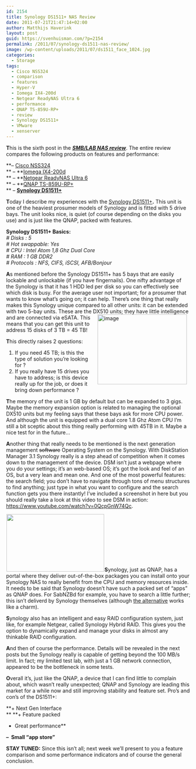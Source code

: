 ```yaml
---
id: 2154
title: Synology DS1511+ NAS Review
date: 2011-07-21T21:47:14+02:00
author: Matthijs Haverink
layout: post
guid: https://svenhuisman.com/?p=2154
permalink: /2011/07/synology-ds1511-nas-review/
image: /wp-content/uploads/2011/07/ds1511_face_1024.jpg
categories:
  - Storage
tags:
  - Cisco NSS324
  - comparison
  - features
  - Hyper-V
  - Iomega IX4-200d
  - Netgear ReadyNAS Ultra 6
  - performance
  - QNAP TS-859U-RP+
  - review
  - Synology DS1511+
  - VMware
  - xenserver
---
```

**T**his is the sixth post in the [_**SMB/LAB NAS review**_](https://svenhuisman.com/2011/07/smblab-nas-review/). The entire review compares the following products on features and performance:

**&#8211; [Cisco NSS324](https://www.cisco.com/en/US/products/ps10854/index.html)  
** &#8211; **[Iomega IX4-200d](https://iomega-eu-en.custhelp.com/app/answers/detail/a_id/22024)  
** &#8211; **[Netgear ReadyNAS Ultra 6](https://www.netgear.com/home/products/storage/work-and-play/RNDU6000.aspx)  
** &#8211; **[QNAP TS-859U-RP+](https://www.qnap.com/pro_detail_feature.asp?p_id=185)  
** &#8211; **[Synology DS1511+](https://www.synology.com/products/product.php?product_name=DS1511%2B&lang=enu)**

**T**oday I describe my experiences with the [Synology DS1511+](https://www.synology.com/products/product.php?product_name=DS1511%2B&lang=enu)**.** This unit is one of the heaviest prosumer models of Synology and is fitted with 5 drive bays. The unit looks nice, is quiet (of course depending on the disks you use) and is just like the QNAP, packed with features.

<!--more-->

**Synology DS1511+ Basics:**  
_\# Disks : 5_  
_\# Hot swappable: Yes_  
_\# CPU : Intel Atom 1,8 Ghz Dual Core_  
_\# RAM : 1 GB DDR2_  
_\# Protocols : NFS, CIFS, iSCSI, AFB/Bonjour_

**A**s mentioned before the Synology DS1511+ has 5 bays that are easily lockable and unlockable (if you have fingernails). One nifty advantage of the Synology is that it has 1 HDD led per disk so you can effectively see which disk is busy. For the average user not important; for a prosumer that wants to know what’s going on; it can help. There’s one thing that really makes this Synology unique compared to all other units: it can be extended with two 5-bay units. These are the DX510 units; they [<img style="background-image: none; padding-left: 0px; padding-right: 0px; display: inline; margin-left: 10px; margin-right: 10px; padding-top: 0px; border: 0px;" title="image" src="https://svenhuisman.com/wp-content/uploads/2011/07/image_thumb4.png" border="0" alt="image" width="244" height="191" align="right" />](https://svenhuisman.com/wp-content/uploads/2011/07/image4.png)have little intelligence  and are connected via eSATA. This means that you can get this unit to address 15 disks of 3 TB = 45 TB!

**T**his directly raises 2 questions:  
1. If you need 45 TB; is this the type of solution you’re looking for ?  
2. If you really have 15 drives you have to address; is this device really up for the job, or does it bring down performance ?

**T**he memory of the unit is 1 GB by default but can be expanded to 3 gigs. Maybe the memory expansion option is related to managing the optional DX510 units but my feeling says that these bays ask for more CPU power. And although the unit is equipped with a dual core 1.8 Ghz Atom CPU I’m still a bit sceptic about this thing really performing with 45TB in it. Maybe a nice test for in the future…

**A**nother thing that really needs to be mentioned is the next generation management <del>software</del> Operating System on the Synology. With DiskStation Manager 3.1 Synology really is a step ahead of competition when it comes down to the management of the device. DSM isn’t just a webpage where you do your settings; it’s an web-based OS; it’s got the look and feel of an OS, but a very lean and mean one. And one of the most powerful features: the search field; you don&#8217;t have to navigate through tons of menu structures to find anything; just type in what you want to configure and the search function gets you there instantly! I’ve included a screenshot in here but you should really take a look at this video to see DSM in action: <https://www.youtube.com/watch?v=0QcpGnW74Qc>.

[<img class="alignleft size-medium wp-image-2169" style="margin-left: 1px; margin-right: 1px;" title="Synology DSM Screenshot" src="https://svenhuisman.com/wp-content/uploads/2011/07/synology_dsm_screenshot-350x230.png" alt="" width="267" height="157" />](https://svenhuisman.com/wp-content/uploads/2011/07/synology_dsm_screenshot.png)**S**ynology, just as QNAP, has a portal where they deliver out-of-the-box packages you can install onto your Synology NAS to really benefit from the CPU and memory resources inside. It needs to be said that Synology doesn’t have such a packed set of “apps” as QNAP does. For SabNZBd for example, you have to search a little further; this isn’t deliverd by Synology themselves (although <a href="https://www.mertymade.com/syno/" target="_blank">the alternative</a> works like a charm).

**S**ynology also has an intelligent and easy RAID configuration system, just like, for example Netgear, called Synology Hybrid RAID. This gives you the option to dynamically expand and manage your disks in almost any thinkable RAID configuration.

**A**nd then of course the performance. Details will be revealed in the next posts but the Synology really is capable of getting beyond the 100 MB/s limit. In fact; my limited test lab, with just a 1 GB network connection, appeared to be the bottleneck in some tests.

**O**verall it&#8217;s, just like the QNAP, a device that I can find little to complain about, which wasn&#8217;t really unexpected; QNAP and Synology are leading this market for a while now and still improving stability and feature set. Pro&#8217;s and con&#8217;s of the DS1511+:

**+ Next Gen Interface  
** **+ Feature packed  
+ Great performance**

**&#8211;  Small “app store”**

**STAY TUNED:** Since this isn’t all; next week we’ll present to you a feature comparison and some performance indicators and of course the general conclusion.